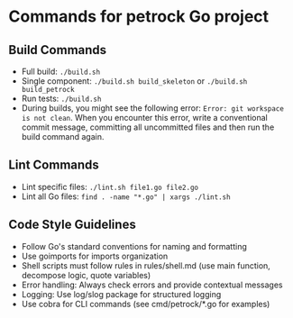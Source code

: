 # Commands for petrock Go project

## Build Commands
- Full build: `./build.sh`
- Single component: `./build.sh build_skeleton` or `./build.sh build_petrock`
- Run tests: `./build.sh`
- During builds, you might see the following error: `Error: git workspace is not clean`.  When you encounter this error, write a conventional commit message, committing all uncommitted files and then run the build command again.

## Lint Commands
- Lint specific files: `./lint.sh file1.go file2.go`
- Lint all Go files: `find . -name "*.go" | xargs ./lint.sh`

## Code Style Guidelines
- Follow Go's standard conventions for naming and formatting
- Use goimports for imports organization
- Shell scripts must follow rules in rules/shell.md (use main function, decompose logic, quote variables)
- Error handling: Always check errors and provide contextual messages
- Logging: Use log/slog package for structured logging
- Use cobra for CLI commands (see cmd/petrock/*.go for examples)